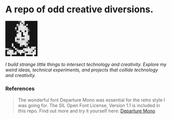 # A repo of odd creative diversions.

<img src="images/Pareidolia.gif" alt="The author? Or is it just static?" width="100">

<i>I build strange little things to intersect technology and creativity. Explore my weird ideas, technical experiments, and projects that collide technology and creativity.</i>

### References
> The wonderful font Departure Mono was essential for the retro style I was going for. The SIL Open Font License, Version 1.1 is included in this repo. Find out more and try it yourself here: <a href="https://github.com/rektdeckard/departure-mono">Departure Mono</a>
